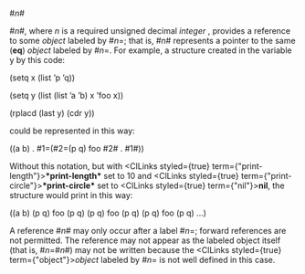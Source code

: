  



#*n*# 



#*n*#, where *n* is a required unsigned decimal *integer* , provides a reference to some *object* labeled by #*n*=; that is, #*n*# represents a pointer to the same (**eq**) *object* labeled by #*n*=. For example, a structure created in the variable y by this code: 



(setq x (list ’p ’q)) 



(setq y (list (list ’a ’b) x ’foo x)) 



(rplacd (last y) (cdr y)) 



could be represented in this way: 



((a b) . #1=(#2=(p q) foo #2# . #1#)) 



Without this notation, but with <ClLinks styled={true} term={"print-length"}><b>\*print-length\*</b></ClLinks> set to 10 and <ClLinks styled={true} term={"print-circle"}><b>\*print-circle\*</b></ClLinks> set to <ClLinks styled={true} term={"nil"}><b>nil</b></ClLinks>, the structure would print in this way: 



((a b) (p q) foo (p q) (p q) foo (p q) (p q) foo (p q) ...) 



A reference #*n*# may only occur after a label #*n*=; forward references are not permitted. The reference may not appear as the labeled object itself (that is, #*n*=#*n*#) may not be written because the <ClLinks styled={true} term={"object"}><i>object</i></ClLinks> labeled by #*n*= is not well defined in this case. 



